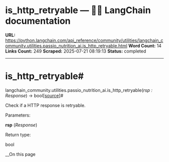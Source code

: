 # is_http_retryable — 🦜🔗 LangChain  documentation

**URL:** https://python.langchain.com/api_reference/community/utilities/langchain_community.utilities.passio_nutrition_ai.is_http_retryable.html
**Word Count:** 14
**Links Count:** 249
**Scraped:** 2025-07-21 08:19:13
**Status:** completed

---

# is\_http\_retryable\#

langchain\_community.utilities.passio\_nutrition\_ai.is\_http\_retryable\(_rsp : Response_\) → bool[\[source\]](https://python.langchain.com/api_reference/_modules/langchain_community/utilities/passio_nutrition_ai.html#is_http_retryable)\#     

Check if a HTTP response is retryable.

Parameters:     

**rsp** \(_Response_\)

Return type:     

bool

__On this page